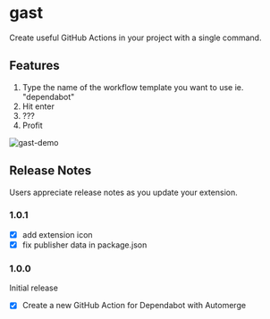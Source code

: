 # gast

Create useful GitHub Actions in your project with a single command.

## Features

1. Type the name of the workflow template you want to use ie. "dependabot"
2. Hit enter
3. ???
4. Profit

![gast-demo](https://github.com/akoskm/gast/assets/3111627/7e23d89f-bf3a-44ff-9895-e46318c506b5)

## Release Notes

Users appreciate release notes as you update your extension.

### 1.0.1

- [x] add extension icon
- [x] fix publisher data in package.json

### 1.0.0

Initial release

- [x] Create a new GitHub Action for Dependabot with Automerge

